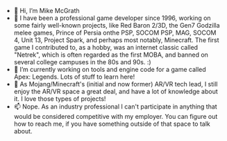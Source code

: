 - 👋 Hi, I’m Mike McGrath
- 👀 I have been a professional game developer since 1996, working on some fairly well-known projects, like Red Baron 2/3D, the Gen7 Godzilla melee games, Prince of Persia onthe PSP, SOCOM PSP, MAG, SOCOM 4, Unit 13, Project Spark, and perhaps most notably, Minecraft.  The first game I contributed to, as a hobby, was an internet classic called "Netrek", which is often regarded as the first MOBA, and banned on several college campuses in the 80s and 90s. :) 
- 🌱 I’m currently working on tools and engine code for a game called Apex: Legends.  Lots of stuff to learn here!
- 💞️ As Mojang/Minecraft's (initial and now former) AR/VR tech lead, I still enjoy the AR/VR space a great deal, and have a lot of knowledge about it.  I love those types of projects!
- 📫 Nope.  As an industry professional I can't participate in anything that would be considered competitive with my employer.  You can figure out how to reach me, if you have something outside of that space to talk about.

<!---
mdmcgrath/mdmcgrath is a ✨ special ✨ repository because its `README.md` (this file) appears on your GitHub profile.
You can click the Preview link to take a look at your changes.
--->
